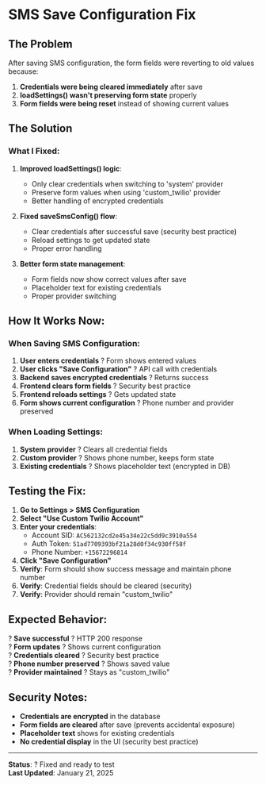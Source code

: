 # SMS Save Configuration Fix

## The Problem
After saving SMS configuration, the form fields were reverting to old values because:

1. **Credentials were being cleared immediately** after save
2. **loadSettings() wasn't preserving form state** properly
3. **Form fields were being reset** instead of showing current values

## The Solution

### What I Fixed:

1. **Improved loadSettings() logic**:
   - Only clear credentials when switching to 'system' provider
   - Preserve form values when using 'custom_twilio' provider
   - Better handling of encrypted credentials

2. **Fixed saveSmsConfig() flow**:
   - Clear credentials after successful save (security best practice)
   - Reload settings to get updated state
   - Proper error handling

3. **Better form state management**:
   - Form fields now show correct values after save
   - Placeholder text for existing credentials
   - Proper provider switching

## How It Works Now:

### When Saving SMS Configuration:

1. **User enters credentials** ? Form shows entered values
2. **User clicks "Save Configuration"** ? API call with credentials
3. **Backend saves encrypted credentials** ? Returns success
4. **Frontend clears form fields** ? Security best practice
5. **Frontend reloads settings** ? Gets updated state
6. **Form shows current configuration** ? Phone number and provider preserved

### When Loading Settings:

1. **System provider** ? Clears all credential fields
2. **Custom provider** ? Shows phone number, keeps form state
3. **Existing credentials** ? Shows placeholder text (encrypted in DB)

## Testing the Fix:

1. **Go to Settings > SMS Configuration**
2. **Select "Use Custom Twilio Account"**
3. **Enter your credentials**:
   - Account SID: `AC562132cd2e45a34e22c5dd9c3910a554`
   - Auth Token: `51ad7709393bf21a28d0f34c930ff58f`
   - Phone Number: `+15672296814`
4. **Click "Save Configuration"**
5. **Verify**: Form should show success message and maintain phone number
6. **Verify**: Credential fields should be cleared (security)
7. **Verify**: Provider should remain "custom_twilio"

## Expected Behavior:

? **Save successful** ? HTTP 200 response  
? **Form updates** ? Shows current configuration  
? **Credentials cleared** ? Security best practice  
? **Phone number preserved** ? Shows saved value  
? **Provider maintained** ? Stays as "custom_twilio"  

## Security Notes:

- **Credentials are encrypted** in the database
- **Form fields are cleared** after save (prevents accidental exposure)
- **Placeholder text** shows for existing credentials
- **No credential display** in the UI (security best practice)

---

**Status**: ? Fixed and ready to test  
**Last Updated**: January 21, 2025
